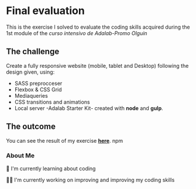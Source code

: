 # Final evaluation

This is the exercise I solved to evaluate the coding skills acquired during the 1st module of the _curso intensivo de Adalab-Promo Olguin_

## The challenge

Create a fully responsive website (mobile, tablet and Desktop) following the design given, using:

- SASS preprocceser
- Flexbox & CSS Grid
- Mediaqueries
- CSS transitions and animations
- Local server -Adalab Starter Kit- created with **node** and **gulp**.

## The outcome

You can see the result of my exercise [**here**](https://beta.adalab.es/modulo-1-evaluacion-final-IsaGarabana/).
npm

### About Me

🧠 I'm currently learning about coding

👩‍💻 I'm currently working on improving and improving my coding skills
